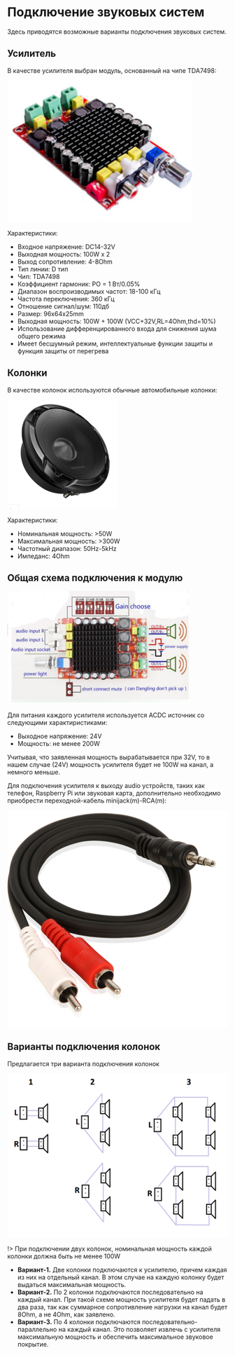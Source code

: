 # Подключение звуковых систем

Здесь приводятся возможные варианты подключения звуковых систем.

## Усилитель

В качестве усилителя выбран модуль, основанный на чипе TDA7498:

![hw_tda7498](../assets/photo/hw_tda7498.png)

Характеристики: 
- Входное напряжение: DC14-32V  
- Выходная мощность: 100W x 2  
- Выход сопротивление: 4-8Ohm  
- Тип линии: D тип 
- Чип: TDA7498  
- Коэффициент гармоник: PO = 1 Вт/0.05%  
- Диапазон воспроизводимых частот: 18-100 кГц  
- Частота переключения: 360 кГц  
- Отношение сигнал/шум: 110дб  
- Размер: 96x64x25mm  
- Выходная мощность: 100W + 100W (VCC+32V,RL=4Ohm,thd=10%)  
- Использование дифференцированного входа для снижения шума общего режима  
- Имеет бесшумный режим, интеллектуальные функции защиты и функция защиты от перегрева  


## Колонки

В качестве колонок используются обычные автомобильные колонки:

![hw-carspeaker](../assets/photo/hw-carspeaker-1.png)

Характеристики: 
- Номинальная мощность: >50W  
- Максимальная мощность: >300W  
- Частотный диапазон: 50Hz-5kHz  
- Импеданс: 4Ohm  

## Общая схема подключения к модулю

![hw_tda7498_layout](../assets/layout/hw_tda7498_layout.png)

Для питания каждого усилителя используется ACDC источник со следующими характиристиками:  
- Выходное напряжение: 24V  
- Мощность: не менее 200W  

Учитывая, что заявленная мощность вырабатывается при 32V, то в нашем случае (24V) мощность усилителя будет не 100W на канал, а немного меньше.  

Для подключения усилителя к выходу audio устройств, таких как телефон, Raspberry Pi или звуковая карта, дополнительно необходимо приобрести переходной-кабель minijack(m)-RCA(m):

![hw-miniack-rca](../assets/photo/hw-miniack-rca.png ':size=200')

## Варианты подключения колонок

Предлагается три варианта подключения колонок  

![hw-sound-layout-1](../assets/layout/hw-sound-layout-1.png ':size=600')

!> При подключении двух колонок, номинальная мощность каждой колонки должна быть не менее 100W

- **Вариант-1.** Две колонки подключаются к усилителю, причем каждая из них на отдельный канал. В этом случае на каждую колонку будет выдаться максимальная мощность.
- **Вариант-2.** По 2 колонки подключаются последовательно на каждый канал. При такой схеме мощность усилителя будет падать в два раза, так как суммарное сопротивление нагрузки на канал будет 8Ohm, а не 4Ohm, как заявлено.
- **Вариант-3.** По 4 колонки подключаются последовательно-параллельно на каждый канал. Это позволяет извлечь с усилителя максимальную мощность и обеспечить максимальное звуковое покрытие.  









